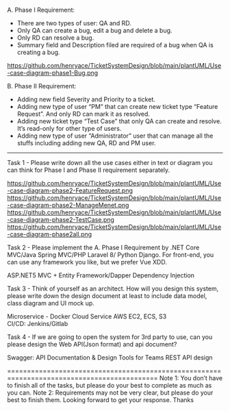 A. Phase I Requirement:
- There are two types of user: QA and RD.
- Only QA can create a bug, edit a bug and delete a bug.
- Only RD can resolve a bug.
- Summary field and Description filed are required of a bug when QA is creating a bug.

https://github.com/henryace/TicketSystemDesign/blob/main/plantUML/Use-case-diagram-phase1-Bug.png

B. Phase II Requirement:
- Adding new field Severity and Priority to a ticket.
- Adding new type of user “PM” that can create new ticket type “Feature Request”. And only RD can mark it as resolved.
- Adding new ticket type “Test Case” that only QA can create and resolve. It’s read-only for other type of users.
- Adding new type of user “Administrator” user that can manage all the stuffs including adding new QA, RD and PM user.
---------------------------------------------------------------------------------------------------------------------------------------------------
Task 1 - Please write down all the use cases either in text or diagram you can think for Phase I and Phase II requirement separately.

https://github.com/henryace/TicketSystemDesign/blob/main/plantUML/Use-case-diagram-phase2-FeatureRequest.png
https://github.com/henryace/TicketSystemDesign/blob/main/plantUML/Use-case-diagram-phase2-ManageMenet.png
https://github.com/henryace/TicketSystemDesign/blob/main/plantUML/Use-case-diagram-phase2-TestCase.png
https://github.com/henryace/TicketSystemDesign/blob/main/plantUML/Use-case-diagram-phase2all.png

Task 2 - Please implement the A. Phase I Requirement by .NET Core MVC/Java Spring MVC/PHP Laravel 8/ Python Django. For front-end, you can use any framework you like, but we prefer Vue XDD.

ASP.NET5 MVC + Entity Framework/Dapper
Dependency Injection

Task 3 - Think of yourself as an architect. How will you design this system, please write down the design document at least to include data model, class diagram and UI mock up.

Microservice - Docker
Cloud Service AWS EC2, ECS, S3  
CI/CD: Jenkins/Gitlab

Task 4 - If we are going to open the system for 3rd party to use, can you please design the Web API(Json format) and api document?

Swagger: API Documentation & Design Tools for Teams
REST API design

============================================================================================
Note 1: You don’t have to finish all of the tasks, but please do your best to complete as much as you can.
Note 2: Requirements may not be very clear, but please do your best to finish them.
Looking forward to get your response.
Thanks